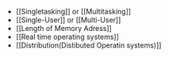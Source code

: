 - [[Singletasking]] or [[Multitasking]]
- [[Single-User]] or [[Multi-User]]
- [[Length of Memory Adress]]
- [[Real time operating systems]]
- [[Distribution(Distibuted Operatin systems)]]